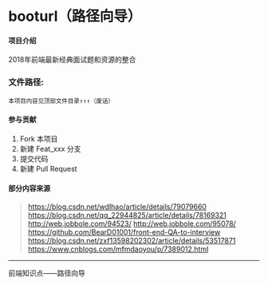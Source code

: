 # booturl（路径向导）

#### 项目介绍
2018年前端最新经典面试题和资源的整合

### 文件路径:

    本项目内容见顶部文件目录↑↑↑（废话）

#### 参与贡献

1. Fork 本项目
2. 新建 Feat_xxx 分支
3. 提交代码
4. 新建 Pull Request

#### 部分内容来源
> https://blog.csdn.net/wdlhao/article/details/79079660
> https://blog.csdn.net/qq_22944825/article/details/78169321
> http://web.jobbole.com/94523/
> http://web.jobbole.com/95078/
> https://github.com/BearD01001/front-end-QA-to-interview
> https://blog.csdn.net/zxf13598202302/article/details/53517871
> https://www.cnblogs.com/mfmdaoyou/p/7389012.html
> 
---
前端知识点——路径向导
